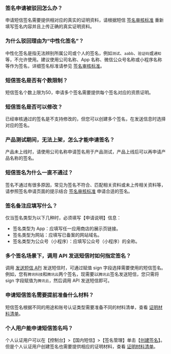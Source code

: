 ### 签名申请被驳回怎么办？

申请短信签名需要提供相对应的真实的证明资料，请根据短信 [签名审核标准](https://cloud.tencent.com/document/product/382/39022) 重新填写签名内容并且上传正确的真实证明资料。

### 为什么驳回理由为“中性化签名”？

中性化签名是指无法辨别所属公司或个人的签名，例如`测试`、`aabb`、`验证码`或`通知`等，不允许使用。建议使用公司名称、App 名称、微信公众号名称或小程序名称等作为签名，详细签名标准请参见 [签名审核标准](https://cloud.tencent.com/document/product/382/39022)。

### 短信签名是否有个数限制？
短信签名个数上限为50，申请多个签名需要提供每个签名对应的资质证明。

### 短信签名是否可以修改？
已经审核通过的签名是不支持修改的，但您可以创建多个签名，在发送信息时选择对应的签名。

### 产品测试期间，无法上架，怎么才能申请签名？
产品未上线时，请使用公司名称申请签名用于产品测试，产品上线后可以再申请产品名称的签名。

### 短信签名为什么一直不通过？

签名不通过有很多原因，常见为签名不符合、匹配相关资料或未上传相关资料等，请参照签名申请页面的提示结合 [签名审核标准](https://cloud.tencent.com/document/product/382/39022) 申请合适的签名。

### 签名备注应填写什么？
仅当签名类型为以下几种时，必须填写【申请说明】信息：
- 签名类型为 App：应填写任一应用商店的展示页链接。
- 签名类型为网站：应填写已备案的网站域名。
- 签名类型为公众号（小程序）：应填写公众号（小程序）的全称。

### 多个签名场景下，调用 API 发送短信时如何指定签名？[](id:Q8)
调用 [发送短信 API](https://cloud.tencent.com/document/product/382/38778) 发送短信时，可通过赋值 sign 字段选择需要使用的短信签名。
 例如，您有`腾讯科技`和`腾讯云`两个签名，现需要以`腾讯云`签名发送短信，您只需将 sign 字段赋值为`腾讯云`，然后调用 API 发送短信即可。
 
### 申请短信签名需要提前准备什么材料？[](id:Q9)
短信签名根据不同的用途和账号认证类型需要准备不同的材料清单，查看 [证明材料清单](https://cloud.tencent.com/document/product/382/39022#.E8.AF.81.E6.98.8E.E6.96.87.E4.BB.B6.E8.A7.84.E8.8C.83)。

### 个人用户能申请短信签名吗？[](id:Q10)
个人认证用户可以在【控制台】>【国内短信】>【签名管理】单击【[创建签名](https://console.cloud.tencent.com/smsv2/csms-sign)】。但是个人认证用户创建签名也需要提供相应的证明材料，查看 [证明材料清单](https://cloud.tencent.com/document/product/382/39022#.E4.B8.AA.E4.BA.BA.E8.AE.A4.E8.AF.81.E7.94.A8.E6.88.B7)。
